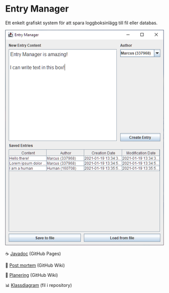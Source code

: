 # Entry Manager

Ett enkelt grafiskt system för att spara loggboksinlägg till fil eller databas.

![Screenshot](https://github.com/marcusbillman/prg2-entry-manager/blob/master/screenshot.png?raw=true)

☕ [Javadoc](https://marcusbillman.github.io/prg2-entry-manager/) (GitHub Pages)

📑 [Post mortem](https://github.com/marcusbillman/prg2-entry-manager/wiki/Post-mortem) (GitHub Wiki)

📅 [Planering](https://github.com/marcusbillman/prg2-entry-manager/wiki/Planering) (GitHub Wiki)

📊 [Klassdiagram](https://github.com/marcusbillman/prg2-entry-manager/blob/master/class-diagram.png?raw=true) (fil i repository)
